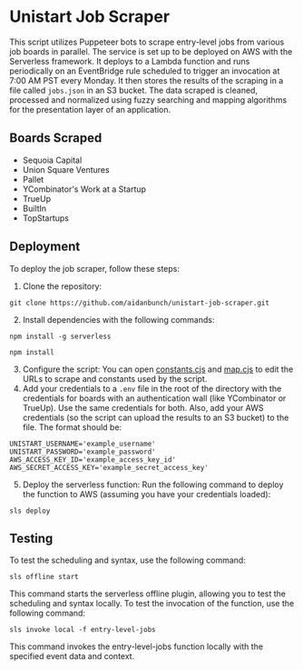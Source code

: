 # Unistart Job Scraper
This script utilizes Puppeteer bots to scrape entry-level jobs from various job boards in parallel. The service is set up to be deployed on AWS with the Serverless framework. It deploys to a Lambda function and runs periodically on an EventBridge rule scheduled to trigger an invocation at 7:00 AM PST every Monday. It then stores the results of the scraping in a file called `jobs.json` in an S3 bucket. The data scraped is cleaned, processed and normalized using fuzzy searching and mapping algorithms for the presentation layer of an application.

## Boards Scraped
- Sequoia Capital
- Union Square Ventures
- Pallet
- YCombinator's Work at a Startup
- TrueUp
- BuiltIn
- TopStartups

## Deployment
To deploy the job scraper, follow these steps:
1. Clone the repository:
```
git clone https://github.com/aidanbunch/unistart-job-scraper.git
```
2. Install dependencies with the following commands:
```
npm install -g serverless
```
```
npm install
```
3. Configure the script: You can open [constants.cjs](utils/constants.cjs) and [map.cjs](utils/map.cjs) to edit the URLs to scrape and constants used by the script.
4. Add your credentials to a `.env` file in the root of the directory with the credentials for boards with an authentication wall (like YCombinator or TrueUp). Use the same credentials for both. Also, add your AWS credentials (so the script can upload the results to an S3 bucket) to the file. The format should be:
```.env
UNISTART_USERNAME='example_username'
UNISTART_PASSWORD='example_password'
AWS_ACCESS_KEY_ID='example_access_key_id'
AWS_SECRET_ACCESS_KEY='example_secret_access_key'
```
5. Deploy the serverless function: Run the following command to deploy the function to AWS (assuming you have your credentials loaded):
```
sls deploy
```

## Testing
To test the scheduling and syntax, use the following command:
```
sls offline start
```
This command starts the serverless offline plugin, allowing you to test the scheduling and syntax locally.
To test the invocation of the function, use the following command:
```
sls invoke local -f entry-level-jobs
```
This command invokes the entry-level-jobs function locally with the specified event data and context.
